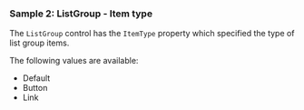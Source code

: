 ### Sample 2: ListGroup - Item type

The `ListGroup` control has the `ItemType` property which specified the type of list group items.

The following values are available:

* Default
* Button
* Link